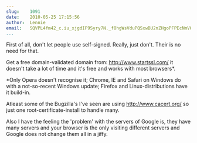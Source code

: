 ```yaml
---
slug:    1091
date:    2010-05-25 17:15:56
author:  Lennie
email:   SQVPL4fm42_c.iu_xjgdIF9Syry7N._fOhgWsVduPQSxwBU2nZHgoPFPEcNmVOxaBo
...
```


First of all, don't let people use self-signed. Really, just
don't. Their is no need for that.

Get a free domain-validated domain from: http://www.startssl.com/ it
doesn't take a lot of time and it's free and works with most
browsers*.

*Only Opera doesn't recognise it; Chrome, IE and Safari on Windows do
 with a not-so-recent Windows update; Firefox and Linux-distributions
 have it build-in.

Atleast some of the Bugzilla's I've seen are using
http://www.cacert.org/ so just one root-certificate-install to handle
many.

Also I have the feeling the 'problem' with the servers of Google is,
they have many servers and your browser is the only visiting different
servers and Google does not change them all in a jiffy.
